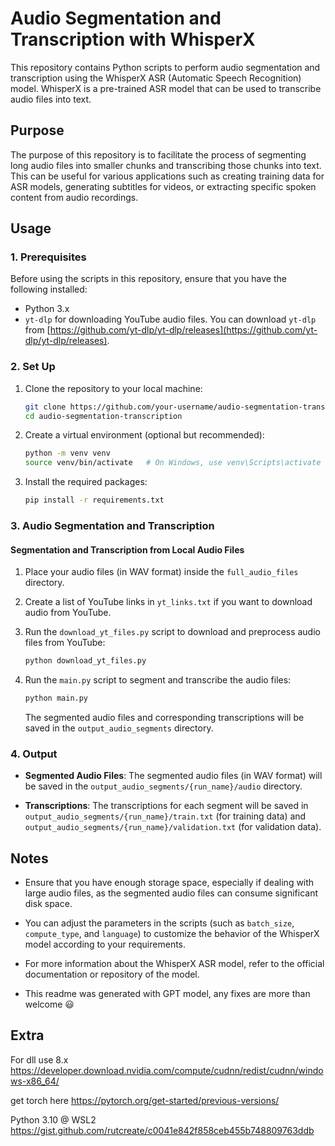 # Audio Segmentation and Transcription with WhisperX

This repository contains Python scripts to perform audio segmentation and transcription using the WhisperX ASR (Automatic Speech Recognition) model. WhisperX is a pre-trained ASR model that can be used to transcribe audio files into text.

## Purpose

The purpose of this repository is to facilitate the process of segmenting long audio files into smaller chunks and transcribing those chunks into text. This can be useful for various applications such as creating training data for ASR models, generating subtitles for videos, or extracting specific spoken content from audio recordings.

## Usage

### 1. Prerequisites

Before using the scripts in this repository, ensure that you have the following installed:

- Python 3.x
- `yt-dlp` for downloading YouTube audio files. You can download `yt-dlp` from [https://github.com/yt-dlp/yt-dlp/releases](https://github.com/yt-dlp/yt-dlp/releases).

### 2. Set Up

1. Clone the repository to your local machine:

   ```bash
   git clone https://github.com/your-username/audio-segmentation-transcription.git
   cd audio-segmentation-transcription
   ```

2. Create a virtual environment (optional but recommended):

   ```bash
   python -m venv venv
   source venv/bin/activate   # On Windows, use venv\Scripts\activate
   ```

3. Install the required packages:

   ```bash
   pip install -r requirements.txt
   ```

### 3. Audio Segmentation and Transcription

#### Segmentation and Transcription from Local Audio Files

1. Place your audio files (in WAV format) inside the `full_audio_files` directory.

2. Create a list of YouTube links in `yt_links.txt` if you want to download audio from YouTube.

3. Run the `download_yt_files.py` script to download and preprocess audio files from YouTube:

   ```bash
   python download_yt_files.py
   ```

4. Run the `main.py` script to segment and transcribe the audio files:

   ```bash
   python main.py
   ```

   The segmented audio files and corresponding transcriptions will be saved in the `output_audio_segments` directory.

### 4. Output

- **Segmented Audio Files**: The segmented audio files (in WAV format) will be saved in the `output_audio_segments/{run_name}/audio` directory.

- **Transcriptions**: The transcriptions for each segment will be saved in `output_audio_segments/{run_name}/train.txt` (for training data) and `output_audio_segments/{run_name}/validation.txt` (for validation data).

## Notes

- Ensure that you have enough storage space, especially if dealing with large audio files, as the segmented audio files can consume significant disk space.

- You can adjust the parameters in the scripts (such as `batch_size`, `compute_type`, and `language`) to customize the behavior of the WhisperX model according to your requirements.

- For more information about the WhisperX ASR model, refer to the official documentation or repository of the model.

- This readme was generated with GPT model, any fixes are more than welcome 😃

## Extra 

For dll use 8.x https://developer.download.nvidia.com/compute/cudnn/redist/cudnn/windows-x86_64/

get torch here https://pytorch.org/get-started/previous-versions/

Python 3.10 @ WSL2
https://gist.github.com/rutcreate/c0041e842f858ceb455b748809763ddb
